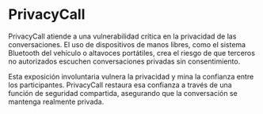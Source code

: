 # PrivacyCall
PrivacyCall atiende a una vulnerabilidad crítica en la privacidad de las conversaciones. El uso de dispositivos de manos libres, como el sistema Bluetooth del vehículo o altavoces portátiles, crea el riesgo de que terceros no autorizados escuchen conversaciones privadas sin consentimiento.

Esta exposición involuntaria vulnera la privacidad y mina la confianza entre los participantes. PrivacyCall restaura esa confianza a través de una función de seguridad compartida, asegurando que la conversación se mantenga realmente privada. 
